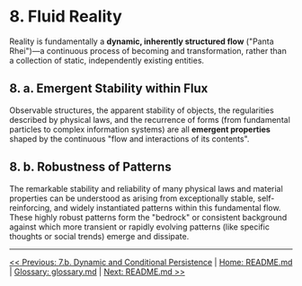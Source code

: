 # 8. Fluid Reality

Reality is fundamentally a **dynamic, inherently structured flow** ("Panta Rhei")—a continuous process of becoming and transformation, rather than a collection of static, independently existing entities.

## 8. a. Emergent Stability within Flux

Observable structures, the apparent stability of objects, the regularities described by physical laws, and the recurrence of forms (from fundamental particles to complex information systems) are all **emergent properties** shaped by the continuous "flow and interactions of its contents".

## 8. b. Robustness of Patterns

The remarkable stability and reliability of many physical
laws and material properties can be understood as arising from exceptionally stable, self-reinforcing, and widely instantiated patterns within this fundamental flow. These highly robust patterns form the "bedrock" or consistent background against which more transient or rapidly evolving patterns (like specific thoughts or social trends) emerge and dissipate.

---
[<< Previous: 7.b. Dynamic and Conditional Persistence](..\07-agentive-dissolution-legacy\7b-dynamic-conditional-persistence.md) | [Home: README.md](..\..\README.md) | [Glossary: glossary.md](..\glossary.md) | [Next: README.md >>](..\..\README.md)
